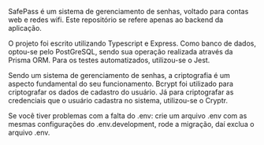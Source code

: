 SafePass é um sistema de gerenciamento de senhas, voltado para contas web e redes wifi. Este repositório se refere apenas ao backend da aplicação.

O projeto foi escrito utilizando Typescript e Express. Como banco de dados, optou-se pelo PostGreSQL, sendo sua operação realizada através da Prisma ORM. Para os testes automatizados, utilizou-se o Jest.

Sendo um sistema de gerenciamento de senhas, a criptografia é um aspecto fundamental do seu funcionamento. Bcrypt foi utilizado para criptografar os dados de cadastro do usuário. Já para criptografar as credenciais que o usuário cadastra no sistema, utilizou-se o Cryptr.

Se você tiver problemas com a falta do .env: crie um arquivo .env com as mesmas configurações do .env.development, rode a migração, daí exclua o arquivo .env.